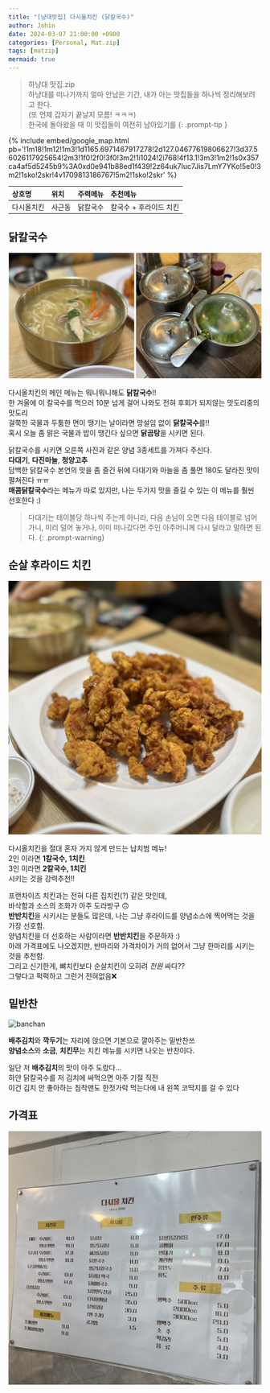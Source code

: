 ```yaml
---
title: "[냥대맛집] 다시올치킨 (닭칼국수)"
author: Johin
date: 2024-03-07 21:00:00 +0900
categories: [Personal, Mat.zip]
tags: [matzip]
mermaid: true
---
```


> 하냥대 맛집.zip  
> 하냥대를 떠나기까지 얼마 안남은 기간, 내가 아는 맛집들을 하나씩 정리해보려고 한다.   
> (또 언제 갑자기 끝날지 모름! ㅋㅋㅋ)   
> 한국에 돌아왔을 때 이 맛집들이 여전히 남아있기를
{: .prompt-tip }

{% include embed/google_map.html pb='!1m18!1m12!1m3!1d1165.6971467917278!2d127.04677619806627!3d37.56026117925654!2m3!1f0!2f0!3f0!3m2!1i1024!2i768!4f13.1!3m3!1m2!1s0x357ca4af5d5245b9%3A0xd0e941b88ed1f439!2z64uk7Iuc7Jis7LmY7YKo!5e0!3m2!1sko!2skr!4v1709813186767!5m2!1sko!2skr' %}

| 상호명    | 위치     | 주력메뉴 | 추천메뉴                      |
|:----------|:-------|:--------|:----------------------|
| 다시올치킨 | 사근동 | 닭칼국수 | 칼국수 + 후라이드 치킨 |

## 닭칼국수

![kalgooksu](/assets/img/20240307/kalgooksu.png)

다시올치킨의 메인 메뉴는 뭐니뭐니해도 **닭칼국수**!!  
한 겨울에 이 칼국수를 먹으러 10분 넘게 걸어 나와도 전혀 후회가 되지않는 맛도리중의 맛도리  
걸쭉한 국물과 두툼한 면이 땡기는 날이라면 망설임 없이 **닭칼국수**를!!  
혹시 오늘 좀 맑은 국물과 밥이 땡긴다 싶으면 **닭곰탕**을 시키면 된다.

닭칼국수를 시키면 오른쪽 사진과 같은 양념 3종세트를 가져다 주신다.  
**다대기**, **다진마늘**, **청양고추**  
담백한 닭칼국수 본연의 맛을 좀 즐긴 뒤에 다대기와 마늘을 좀 풀면 180도 달라진 맛이 펼쳐진다 ㅠㅠ  
**매콤닭칼국수**라는 메뉴가 따로 있지만, 나는 두가지 맛을 즐길 수 있는 이 메뉴를 훨씬 선호한다 :)

> 다대기는 테이블당 하나씩 주는게 아니라, 다음 손님이 오면 다음 테이블로 넘어가니,
> 미리 덜어 놓거나, 이미 떠나갔다면 주인 아주머니께 다시 달라고 말하면 된다.
{: .prompt-warning}

## 순살 후라이드 치킨

![chicken](/assets/img/20240307/chicken.JPG)

다시올치킨을 절대 혼자 가지 않게 만드는 납치범 메뉴!  
2인 이라면 **1칼국수, 1치킨**  
3인 이라면 **2칼국수, 1치킨**  
시키는 것을 강력추천!!  
 
프랜차이즈 치킨과는 전혀 다른 집치킨(?) 같은 맛인데,  
바삭함과 소스의 조화가 아주 도라방구 🙃  
**반반치킨**을 시키시는 분들도 많은데, 나는 그냥 후라이드를 양념소스에 찍어먹는 것을 가장 선호함.  
양념치킨을 더 선호하는 사람이라면 **반반치킨**을 주문하자 :)  
아래 가격표에도 나오겠지만, 반마리와 가격차이가 거의 없어서 그냥 한마리를 시키는 것을 추천함.  
그리고 신기한게, 뼈치킨보다 순살치킨이 오히려 *천원* 싸다??  
그렇다고 퍽퍽하고 그런거 전혀없음❌  

## 밑반찬

![banchan](/assets/img/20240307/banchan.JPG)

**배추김치**와 **깍두기**는 자리에 앉으면 기본으로 깔아주는 밑반찬쓰  
**양념소스**와 **소금**, **치킨무**는 치킨 메뉴를 시키면 나오는 반찬이다.

일단 저 **배추김치**의 맛이 아주 도랐다...  
하얀 닭칼국수를 저 김치에 싸먹으면 아주 기절 직전  
이건 김치 안 좋아하는 침착맨도 한젓가락 먹는다에 내 왼쪽 코딱지를 걸 수 있다

## 가격표

![menu](/assets/img/20240307/menu.JPG)

